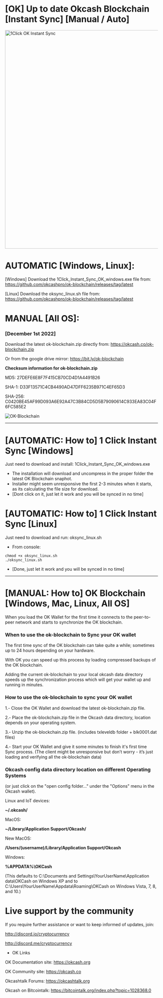# [OK] Up to date Okcash Blockchain [Instant Sync] [Manual / Auto]
<img src="https://media.giphy.com/media/slUMTgdNTREMFcRJ0s/giphy.gif" alt="1Click OK Instant Sync" width="720">

# AUTOMATIC [Windows, Linux]: 
[Windows] Download the 1Click_Instant_Sync_OK_windows.exe file from: 
https://github.com/okcashpro/ok-blockchain/releases/tag/latest

[Linux] Download the oksync_linux.sh file from: 
https://github.com/okcashpro/ok-blockchain/releases/tag/latest

# MANUAL [All OS]: 

### [December 1st 2022] 

Download the latest ok-blockchain.zip directly from: https://okcash.co/ok-blockchain.zip 

Or from the google drive mirror: https://bit.ly/ok-blockchain

**Checksum information for ok-blockchain.zip**

MD5: 27DEFE6E8F7F415CB70CD4D1A4491B26

SHA-1: D33F13571C4CB4490AD47DFF6235B971C4EF65D3

SHA-256: C0420BE45AF99D093A6E92A47C3B84CD5D5B79090614C933EA83C04F6FC585E2

![OK-Blockchain](https://i.imgur.com/Ji5jRIT.png)

---------------------------

# [AUTOMATIC: How to] 1 Click Instant Sync [Windows]

Just need to download and install: 1Click_Instant_Sync_OK_windows.exe
- The installation will download and uncompress in the proper folder the latest OK Blockchain snaphot. 
- Installer might seem unresponsive the first 2-3 minutes when it starts, as its calculating the file size for download.
- [Dont click on it, just let it work and you will be synced in no time]

# [AUTOMATIC: How to] 1 Click Instant Sync [Linux]

Just need to download and run: oksync_linux.sh
- From console: 
```
chmod +x oksync_linux.sh
./oksync_linux.sh 
```
- [Done, just let it work and you will be synced in no time]

---------------------------

# [MANUAL: How to] OK Blockchain [Windows, Mac, Linux, All OS]

When you load the OK Wallet for the first time it connects to the peer-to-peer network and starts to synchronize the OK blockchain. 

### When to use the ok-blockchain to Sync your OK wallet

The first time sync of the OK blockchain can take quite a while; sometimes up to 24 hours depending on your hardware. 

With OK you can speed up this process by loading compressed backups of the OK blockchain. 

Adding the current ok-blockchain to your local okcash data directory speeds up the synchronization process which will get your wallet up and running in minutes.

### How to use the ok-blockchain to sync your OK wallet

1.- Close the OK Wallet and download the latest ok-blockchain.zip file.

2.- Place the ok-blockchain.zip file in the Okcash data directory, location depends on your operating system.

3.- Unzip the ok-blockchain.zip file. (includes txleveldb folder + blk0001.dat files)

4.- Start your OK Wallet and give it some minutes to finish it's first time Sync process. 
(The client might be unresponsive but don’t worry - it’s just loading and verifying all the ok-blockchain data)

### Okcash config data directory location on different Operating Systems
(or just click on the "open config folder..." under the "Options" menu in the Okcash wallet).

Linux and IoT devices:

**~/.okcash/**

MacOS:

**~/Library/Application Support/Okcash/**

New MacOS:

**/Users/(username)/Library/Application Support/Okcash**

Windows:

**%APPDATA%\OKCash**

(This defaults to C:\Documents and Settings\YourUserName\Application data\OKCash on Windows XP and to C:\Users\YourUserName\Appdata\Roaming\OKCash on Windows Vista, 7, 8, and 10.)

# Live support by the community

If you require further assistance or want to keep informed of updates, join:

http://discord.io/cryptocurrency

http://discord.me/cryptocurrency

- OK Links 

OK Documentation site: https://okcash.org

OK Community site: https://okcash.co

Okcashtalk Forums: https://okcashtalk.org

Okcash on Bitcointalk: https://bitcointalk.org/index.php?topic=1028368.0
